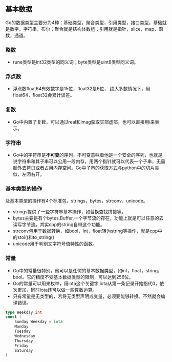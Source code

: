 ## 基本数据
Go的数据类型主要分为4种：基础类型，聚合类型，引用类型，接口类型。基础就是数字，字符串，布尔；聚合就是结构体数组；引用就是指针，slice，map，函数，通道。
### 整数
- rune类型是int32类型的同义词；byte类型是uint8类型同义词。
### 浮点数
- 浮点数float64有效数字是15位，float32是6位， 绝大多数情况下，用float64，float32会累计误差。
### 复数
- Go中内置了复数，可以通过real和imag获取实部虚部，也可以直接用i来表示。
### 字符串
- Go中的字符串是**不可变**的序列，不可变意味着他是一个安全的序列，也就是说字符串和其子串可以公用一段内存，用两个指针就可以代表一个子串，无需额外去拷贝或者占用内存空间。Go中子串的获取方式与python中的切片类似，左闭右开。
### 基本类型的操作
及基本类型的操作有4个标准包，strings，bytes，strconv，unicode。
- strings提供了一些字符串基本操作，如替换查找拼接等。
- bytes主要是有个bytes.Buffer,一个字节流的存在，功能上就是可以任意的去读写字节流。其实cpp的string自带这个功能。
- strconv包用于数据转换，如bool，int，float转为string等操作，就是cpp中的stoi()和to_string()
- unicode用于判别文字符号值特性的函数。
### 常量
- Go中的常量很特别，他可以是任何的基本数据类型，如int，float，string，bool。它的精度不受基本数据类型的限制，可以达到256位。
- Go的常量可以用来枚举，用iota这个关键字,iota从第一条记录开始指代0，依次累加，同时iota还可以做一些算数运算。
- 只有常量是无类型的，若将无类型声明成变量，必须要能够转换。不然就会编译错误。
```go
type Weekday int
const (
    Sunday Weekday = iota
    Monday 
    Tuesday
    Wednesday
    Thursday
    Friday
    Saturday
)
```